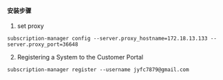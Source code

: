 #### 安装步骤
1. set proxy

```shell
subscription-manager config --server.proxy_hostname=172.18.13.133 --server.proxy_port=36648
```
2. Registering a System to the Customer Portal
```shell
subscription-manager register --username jyfc7879@gmail.com
```